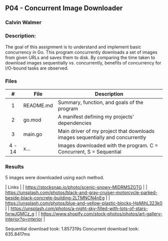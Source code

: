 
## P04 - Concurrent Image Downloader
### Calvin Walmer
### Description:

The goal of this assignment is to understand and implement basic concurrency in Go.
This program concurrently downloads a set of images from given URLs and saves them to disk.
By comparing the time taken to download images sequentially vs. concurrently, benefits of concurrency for I/O-bound tasks are observed.

### Files

|   #   | File            | Description                                        |
| :---: | --------------- | -------------------------------------------------- |
|   1   | README.md        | Summary, function, and goals of the program    |
|   2   | go.mod  | A manifest defining my projects' dependencies        |
|   3   | main.go | Main driver of my project that downloads images sequentially and concurrently |
|4 - 14 | x... | Images downloaded with the program. C = Concurrent, S = Sequential |

### Results

5 images were downloaded using each method.

| Links |
| https://stocksnap.io/photo/scenic-snowy-MIDRMSZGTG |
| https://unsplash.com/photos/black-and-gray-cruiser-motorcycle-parked-beside-black-concrete-building-2LTMNCN4nEg |
|	https://unsplash.com/photos/blue-and-yellow-plastic-blocks-HpMihL323k0 |
|	https://unsplash.com/photos/a-night-sky-filled-with-lots-of-stars-fxrwJGMCz_g |
|	https://www.shopify.com/stock-photos/photos/art-gallery-interior?q=interior |

Sequential download took: 1.857319s
Concurrent download took: 635.8417ms
